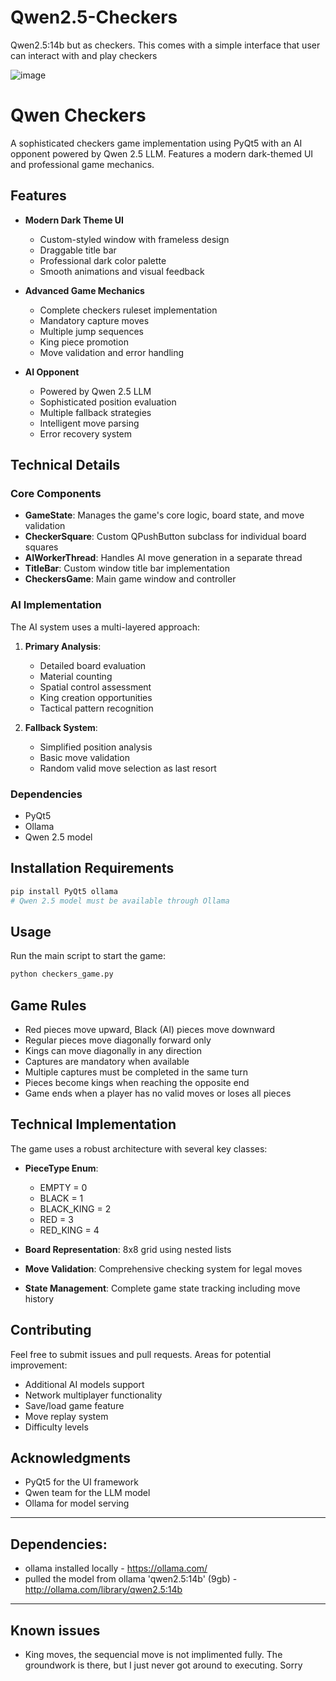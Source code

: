 # Qwen2.5-Checkers
Qwen2.5:14b but as checkers. This comes with a simple interface that user can interact with and play checkers



![image](https://github.com/user-attachments/assets/cb12023c-7672-4fb5-a091-63504cbc911b)




# Qwen Checkers

A sophisticated checkers game implementation using PyQt5 with an AI opponent powered by Qwen 2.5 LLM. Features a modern dark-themed UI and professional game mechanics.

## Features

- **Modern Dark Theme UI**
  - Custom-styled window with frameless design
  - Draggable title bar
  - Professional dark color palette
  - Smooth animations and visual feedback

- **Advanced Game Mechanics**
  - Complete checkers ruleset implementation
  - Mandatory capture moves
  - Multiple jump sequences
  - King piece promotion
  - Move validation and error handling

- **AI Opponent**
  - Powered by Qwen 2.5 LLM
  - Sophisticated position evaluation
  - Multiple fallback strategies
  - Intelligent move parsing
  - Error recovery system

## Technical Details

### Core Components

- **GameState**: Manages the game's core logic, board state, and move validation
- **CheckerSquare**: Custom QPushButton subclass for individual board squares
- **AIWorkerThread**: Handles AI move generation in a separate thread
- **TitleBar**: Custom window title bar implementation
- **CheckersGame**: Main game window and controller

### AI Implementation

The AI system uses a multi-layered approach:

1. **Primary Analysis**:
   - Detailed board evaluation
   - Material counting
   - Spatial control assessment
   - King creation opportunities
   - Tactical pattern recognition

2. **Fallback System**:
   - Simplified position analysis
   - Basic move validation
   - Random valid move selection as last resort

### Dependencies

- PyQt5
- Ollama
- Qwen 2.5 model

## Installation Requirements

```bash
pip install PyQt5 ollama
# Qwen 2.5 model must be available through Ollama
```

## Usage

Run the main script to start the game:

```bash
python checkers_game.py
```

## Game Rules

- Red pieces move upward, Black (AI) pieces move downward
- Regular pieces move diagonally forward only
- Kings can move diagonally in any direction
- Captures are mandatory when available
- Multiple captures must be completed in the same turn
- Pieces become kings when reaching the opposite end
- Game ends when a player has no valid moves or loses all pieces

## Technical Implementation

The game uses a robust architecture with several key classes:

- **PieceType Enum**: 
  - EMPTY = 0
  - BLACK = 1
  - BLACK_KING = 2
  - RED = 3
  - RED_KING = 4

- **Board Representation**: 8x8 grid using nested lists
- **Move Validation**: Comprehensive checking system for legal moves
- **State Management**: Complete game state tracking including move history

## Contributing

Feel free to submit issues and pull requests. Areas for potential improvement:

- Additional AI models support
- Network multiplayer functionality
- Save/load game feature
- Move replay system
- Difficulty levels


## Acknowledgments

- PyQt5 for the UI framework
- Qwen team for the LLM model
- Ollama for model serving

  
---
## Dependencies: 

- ollama installed locally - https://ollama.com/
- pulled the model from ollama 'qwen2.5:14b' (9gb) - http://ollama.com/library/qwen2.5:14b
---


## Known issues

- King moves, the sequencial move is not implimented fully. The groundwork is there, but I just never got around to executing. Sorry
